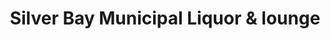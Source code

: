---
title: "Silver Bay Municipal Liquor & lounge"
url: /silver-bay/silver-bay-municipal-liquor-und-lounge/
shop: Spirituosen
---